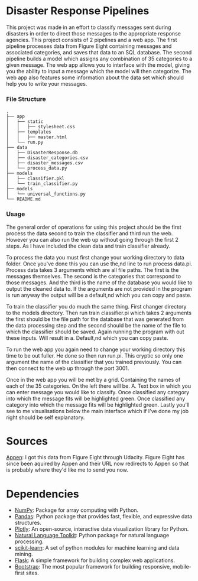 # Disaster Response Pipelines
This project was made in an effort to classify messages sent during disasters in order to direct those messages to the appropriate response agencies. This project consists of 2 pipelines and a web app. The first pipeline processes data from Figure Eight containing messages and associated categories, and saves that data to an SQL database. The second pipeline builds a model which assigns any combination of 35 categories to a given message. The web app allows you to interface with the model, giving you the ability to input a message which the model will then categorize. The web app also features some information about the data set which should help you to write your messages.

### File Structure
```
.
├── app
│   ├── static
│   │   ├── stylesheet.css
│   ├── templates
│   │   ├── master.html
│   └── run.py
├── data
│   ├── DisasterResponse.db
│   ├── disaster_categories.csv
│   ├── disaster_messages.csv
│   └── process_data.py
├── models
│   ├── classifier.pkl
│   └── train_classifier.py
├── models
│   └── universal_functions.py
└── README.md
```

### Usage
The general order of operations for using this project should be the first process the data second to train the classifier and third run the web. However you can also run the web up without going through the first 2 steps. As I have included the clean data and train classifier already.

To process the data you must first change your working directory to data folder. Once you've done this you can use the,nd line to run process data.pi. Process data takes 3 arguments which are all file paths. The first is the messages themselves. The second is the categories that correspond to those messages. And the third is the name of the database you would like to output the cleaned data to. If the arguments are not provided in the program is run anyway the output will be a default,nd which you can copy and paste.

To train the classifier you do much the same thing. First changer directory to the models directory. Then run train classifier.pi which takes 2 arguments the first should be the file path for the database that was generated from the data processing step and the second should be the name of the file to which the classifier should be saved. Again running the program with out these inputs. Will result in a. Default,nd which you can copy paste.

To run the web app you again need to change your working directory this time to be out fuller. He done so then run run.pi. This cryptic so only one argument the name of the classifier that you trained previously. You can then connect to the web up through the port 3001.

Once in the web app you will be met by a grid. Containing the names of each of the 35 categories. On the left there will be. A. Text box in which you can enter message you would like to classify. Once classified any category into which the message fits will be highlighted green. Once classified any category into which the message fits will be highlighted green. Lastly you'll see to me visualisations below the main interface which if I've done my job right should be self explanatory.

# Sources
[Appen](https://appen.com/): I got this data from Figure Eight through Udacity. Figure Eight has since been aquired by Appen and their URL now redirects to Appen so that is probably where they'd like me to send you now.

# Dependencies
- [NumPy](https://pypi.org/project/numpy/): Package for array computing with Python.
- [Pandas](https://pypi.org/project/pandas/): Python package that provides fast, flexible, and expressive data structures.
- [Plotly](https://pypi.org/project/plotly/): An open-source, interactive data visualization library for Python.
- [Natural Language Toolkit](https://pypi.org/project/nltk/): Python package for natural language processing.
- [scikit-learn](https://pypi.org/project/scikit-learn/): A set of python modules for machine learning and data mining.
- [Flask](https://pypi.org/project/Flask/): A simple framework for building complex web applications.
- [Bootstrap](https://getbootstrap.com/): The most popular framework for building responsive, mobile-first sites.
